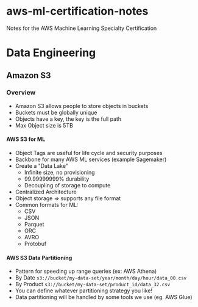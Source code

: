 # aws-ml-certification-notes
Notes for the AWS Machine Learning Specialty Certification

# Data Engineering

## Amazon S3
### Overview
* Amazon S3 allows people to store objects in buckets
* Buckets must be globally unique
* Objects have a key, the key is the full path
* Max Object size is 5TB
#### AWS S3 for ML
* Object Tags are useful for life cycle and security purposes
* Backbone for many AWS ML services (example Sagemaker)
* Create a "Data Lake"
    * Infinite size, no  provisioning
    * 99.99999999% durability
    * Decoupling of storage to compute
* Centralized Architecture
* Object storage => supports any file format
* Common formats for ML:
    * CSV
    * JSON
    * Parquet
    * ORC
    * AVRO
    * Protobuf
#### AWS S3 Data Partitioning
* Pattern for speeding up range queries (ex: AWS Athena)
* By Date `s3://bucket/my-data-set/year/month/day/hour/data_00.csv`
* By Product `s3://bucket/my-data-set/product_id/data_32.csv`
* You can define whatever partitioning strategy you like!
* Data partitioning will be handled by some tools we use (eg. AWS Glue)